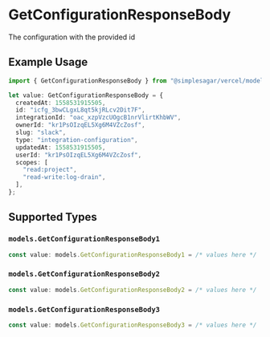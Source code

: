 # GetConfigurationResponseBody

The configuration with the provided id

## Example Usage

```typescript
import { GetConfigurationResponseBody } from "@simplesagar/vercel/models/getconfigurationop.js";

let value: GetConfigurationResponseBody = {
  createdAt: 1558531915505,
  id: "icfg_3bwCLgxL8qt5kjRLcv2Dit7F",
  integrationId: "oac_xzpVzcUOgcB1nrVlirtKhbWV",
  ownerId: "kr1PsOIzqEL5Xg6M4VZcZosf",
  slug: "slack",
  type: "integration-configuration",
  updatedAt: 1558531915505,
  userId: "kr1PsOIzqEL5Xg6M4VZcZosf",
  scopes: [
    "read:project",
    "read-write:log-drain",
  ],
};
```

## Supported Types

### `models.GetConfigurationResponseBody1`

```typescript
const value: models.GetConfigurationResponseBody1 = /* values here */
```

### `models.GetConfigurationResponseBody2`

```typescript
const value: models.GetConfigurationResponseBody2 = /* values here */
```

### `models.GetConfigurationResponseBody3`

```typescript
const value: models.GetConfigurationResponseBody3 = /* values here */
```

